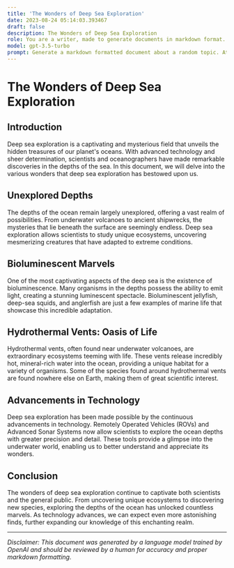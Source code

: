 ```yaml
---
title: 'The Wonders of Deep Sea Exploration'
date: 2023-08-24 05:14:03.393467
draft: false
description: The Wonders of Deep Sea Exploration
role: You are a writer, made to generate documents in markdown format. It is very important that all of the documents you generate are in valid markdown format.
model: gpt-3.5-turbo
prompt: Generate a markdown formatted document about a random topic. At the bottom, include a disclaimer explaining that the document was generated by you. The first line of the document should be the title. Make sure that the entire document is in proper markdown format, using a mix of various tags to make the document visually appealing.
---
```


# The Wonders of Deep Sea Exploration

## Introduction

Deep sea exploration is a captivating and mysterious field that unveils the hidden treasures of our planet's oceans. With advanced technology and sheer determination, scientists and oceanographers have made remarkable discoveries in the depths of the sea. In this document, we will delve into the various wonders that deep sea exploration has bestowed upon us.

## Unexplored Depths

The depths of the ocean remain largely unexplored, offering a vast realm of possibilities. From underwater volcanoes to ancient shipwrecks, the mysteries that lie beneath the surface are seemingly endless. Deep sea exploration allows scientists to study unique ecosystems, uncovering mesmerizing creatures that have adapted to extreme conditions.

## Bioluminescent Marvels

One of the most captivating aspects of the deep sea is the existence of bioluminescence. Many organisms in the depths possess the ability to emit light, creating a stunning luminescent spectacle. Bioluminescent jellyfish, deep-sea squids, and anglerfish are just a few examples of marine life that showcase this incredible adaptation.

## Hydrothermal Vents: Oasis of Life

Hydrothermal vents, often found near underwater volcanoes, are extraordinary ecosystems teeming with life. These vents release incredibly hot, mineral-rich water into the ocean, providing a unique habitat for a variety of organisms. Some of the species found around hydrothermal vents are found nowhere else on Earth, making them of great scientific interest.

## Advancements in Technology

Deep sea exploration has been made possible by the continuous advancements in technology. Remotely Operated Vehicles (ROVs) and Advanced Sonar Systems now allow scientists to explore the ocean depths with greater precision and detail. These tools provide a glimpse into the underwater world, enabling us to better understand and appreciate its wonders.

## Conclusion

The wonders of deep sea exploration continue to captivate both scientists and the general public. From uncovering unique ecosystems to discovering new species, exploring the depths of the ocean has unlocked countless marvels. As technology advances, we can expect even more astonishing finds, further expanding our knowledge of this enchanting realm.

---

*Disclaimer: This document was generated by a language model trained by OpenAI and should be reviewed by a human for accuracy and proper markdown formatting.*